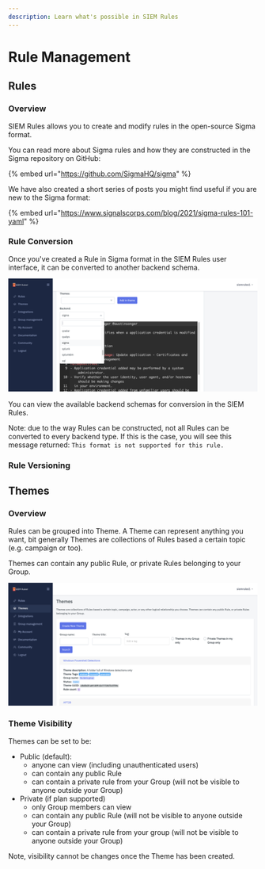 ```yaml
---
description: Learn what's possible in SIEM Rules
---
```


# Rule Management

## Rules

### Overview <a href="#automatic-extractions" id="automatic-extractions"></a>

SIEM Rules allows you to create and modify rules in the open-source Sigma format.

You can read more about Sigma rules and how they are constructed in the Sigma repository on GitHub:

{% embed url="https://github.com/SigmaHQ/sigma" %}

We have also created a short series of posts you might find useful if you are new to the Sigma format:

{% embed url="https://www.signalscorps.com/blog/2021/sigma-rules-101-yaml" %}

### Rule Conversion <a href="#automatic-extractions" id="automatic-extractions"></a>

Once you've created a Rule in Sigma format in the SIEM Rules user interface, it can be converted to another backend schema.

![SIEM Rules Backend Conversions](../.gitbook/assets/siemrules-backend-conversion.png)

You can view the available backend schemas for conversion in the SIEM Rules.

Note: due to the way Rules can be constructed, not all Rules can be converted to every backend type. If this is the case, you will see this message returned: `This format is not supported for this rule.`

### Rule Versioning <a href="#automatic-extractions" id="automatic-extractions"></a>



## Themes <a href="#automatic-extractions" id="automatic-extractions"></a>

### Overview <a href="#automatic-extractions" id="automatic-extractions"></a>

Rules can be grouped into Theme. A Theme can represent anything you want, bit generally Themes are collections of Rules based a certain topic (e.g. campaign or too).

Themes can contain any public Rule, or private Rules belonging to your Group.

![SIEM Rules themes](<../.gitbook/assets/40df5978-2455-48d2-b5a9-92b577def881 (1).png>)

### Theme Visibility <a href="#automatic-extractions" id="automatic-extractions"></a>

Themes can be set to be:

* Public (default):
  * anyone can view (including unauthenticated users)
  * can contain any public Rule
  * can contain a private rule from your Group (will not be visible to anyone outside your Group)
* Private (if plan supported)
  * only Group members can view
  * can contain any public Rule (will not be visible to anyone outside your Group)
  * can contain a private rule from your group (will not be visible to anyone outside your Group)

Note, visibility cannot be changes once the Theme has been created.
